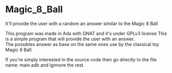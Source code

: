 # Magic_8_Ball
It'll provide the user with a random an answer similar to the Magic 8 Ball


This program was made in Ada with GNAT and it's under GPLv3 license
This is a simple program that will provide the user with an answer.  
The possibles answer as base on the same ones use by the classical toy Magic 8 Ball.

If you're simply interested in the source code then go directly to the file name: main.adb and ignnore the rest.
